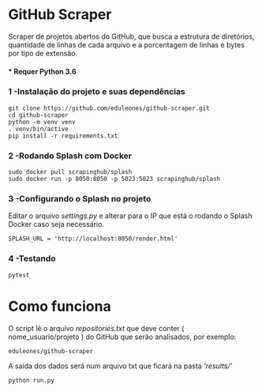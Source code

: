 # GitHub Scraper

Scraper de projetos abertos do GitHub, que busca a estrutura de diretórios, quantidade de linhas de cada arquivo e a porcentagem de linhas e bytes por tipo de extensão.

#### * Requer Python 3.6

### 1 -Instalação do projeto e suas dependências

```
git clone https://github.com/eduleones/github-scraper.git
cd github-scraper
python -m venv venv
. venv/bin/active
pip install -r requirements.txt

```


### 2 -Rodando Splash com Docker

```
sudo docker pull scrapinghub/splash
sudo docker run -p 8050:8050 -p 5023:5023 scrapinghub/splash

```

### 3 -Configurando o Splash no projeto
Editar o arquivo *settings.py* e alterar para o IP que está o rodando o Splash Docker caso seja necessário.

```
SPLASH_URL = 'http://localhost:8050/render.html'
```

### 4 -Testando
```
pytest
```

# Como funciona

O script lê o arquivo *repositories.txt* que deve conter ( nome_usuario/projeto ) do GitHub que serão analisados, por exemplo:

```
eduleones/github-scraper
```

A saída dos dados será num arquivo txt que ficará na pasta *'results/'*

```
python run.py
```

